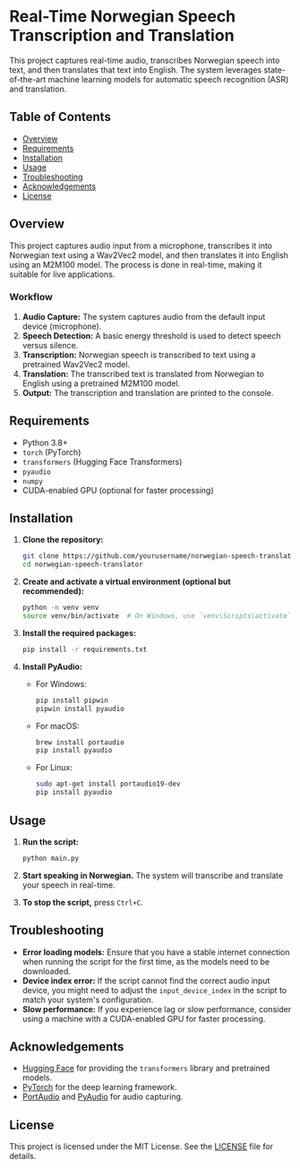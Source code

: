 # Real-Time Norwegian Speech Transcription and Translation

This project captures real-time audio, transcribes Norwegian speech into text, and then translates that text into English. The system leverages state-of-the-art machine learning models for automatic speech recognition (ASR) and translation.

## Table of Contents

- [Overview](#overview)
- [Requirements](#requirements)
- [Installation](#installation)
- [Usage](#usage)
- [Troubleshooting](#troubleshooting)
- [Acknowledgements](#acknowledgements)
- [License](#license)

## Overview

This project captures audio input from a microphone, transcribes it into Norwegian text using a Wav2Vec2 model, and then translates it into English using an M2M100 model. The process is done in real-time, making it suitable for live applications.

### Workflow

1. **Audio Capture:** The system captures audio from the default input device (microphone).
2. **Speech Detection:** A basic energy threshold is used to detect speech versus silence.
3. **Transcription:** Norwegian speech is transcribed to text using a pretrained Wav2Vec2 model.
4. **Translation:** The transcribed text is translated from Norwegian to English using a pretrained M2M100 model.
5. **Output:** The transcription and translation are printed to the console.

## Requirements

- Python 3.8+
- `torch` (PyTorch)
- `transformers` (Hugging Face Transformers)
- `pyaudio`
- `numpy`
- CUDA-enabled GPU (optional for faster processing)

## Installation

1. **Clone the repository:**

    ```bash
    git clone https://github.com/yourusername/norwegian-speech-translator.git
    cd norwegian-speech-translator
    ```

2. **Create and activate a virtual environment (optional but recommended):**

    ```bash
    python -m venv venv
    source venv/bin/activate  # On Windows, use `venv\Scripts\activate`
    ```

3. **Install the required packages:**

    ```bash
    pip install -r requirements.txt
    ```

4. **Install PyAudio:**

    - For Windows:

      ```bash
      pip install pipwin
      pipwin install pyaudio
      ```

    - For macOS:

      ```bash
      brew install portaudio
      pip install pyaudio
      ```

    - For Linux:

      ```bash
      sudo apt-get install portaudio19-dev
      pip install pyaudio
      ```

## Usage

1. **Run the script:**

    ```bash
    python main.py
    ```

2. **Start speaking in Norwegian.** The system will transcribe and translate your speech in real-time.

3. **To stop the script,** press `Ctrl+C`.

## Troubleshooting

- **Error loading models:** Ensure that you have a stable internet connection when running the script for the first time, as the models need to be downloaded.
- **Device index error:** If the script cannot find the correct audio input device, you might need to adjust the `input_device_index` in the script to match your system's configuration.
- **Slow performance:** If you experience lag or slow performance, consider using a machine with a CUDA-enabled GPU for faster processing.

## Acknowledgements

- [Hugging Face](https://huggingface.co) for providing the `transformers` library and pretrained models.
- [PyTorch](https://pytorch.org) for the deep learning framework.
- [PortAudio](http://www.portaudio.com/) and [PyAudio](https://people.csail.mit.edu/hubert/pyaudio/) for audio capturing.

## License

This project is licensed under the MIT License. See the [LICENSE](LICENSE) file for details.
